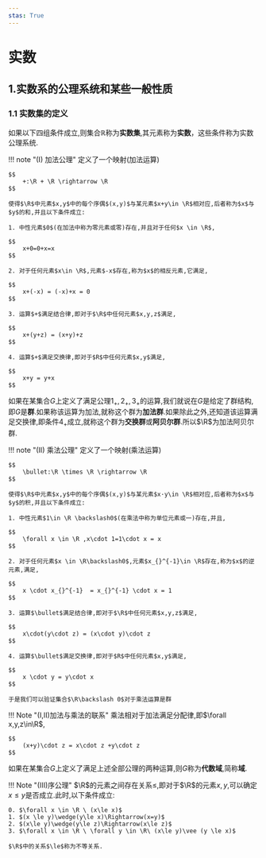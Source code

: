 ```yaml
---
stas: True
---
```


# 实数

## 1.实数系的公理系统和某些一般性质

### 1.1 实数集的定义

如果以下四组条件成立,则集合$\mathbb{R}$称为**实数集**,其元素称为**实数**，这些条件称为实数公理系统.

!!! note "($\mathrm{I}$) 加法公理"
    定义了一个映射(加法运算)
    
    $$
        +:\R + \R \rightarrow \R
    $$

    使得$\R$中元素$x,y$中的每个序偶$(x,y)$与某元素$x+y\in \R$相对应,后者称为$x$与$y$的和,并且以下条件成立:
    
    1. 中性元素$0$(在加法中称为零元素或零)存在,并且对于任何$x \in \R$,

    $$
        x+0=0+x=x
    $$

    2. 对于任何元素$x\in \R$,元素$-x$存在,称为$x$的相反元素,它满足,
    
    $$
        x+(-x) = (-x)+x = 0
    $$

    3. 运算$+$满足结合律,即对于$\R$中任何元素$x,y,z$满足,

    $$
        x+(y+z) = (x+y)+z
    $$

    4. 运算$+$满足交换律,即对于$R$中任何元素$x,y$满足,
    
    $$
        x+y = y+x
    $$


如果在某集合$G$上定义了满足公理$1_+,2_+,3_+$的运算,我们就说在$G$是给定了群结构,即$G$是**群**.如果称该运算为加法,就称这个群为**加法群**.如果除此之外,还知道该运算满足交换律,即条件$4_+$成立,就称这个群为**交换群**或**阿贝尔群**.所以$\R$为加法阿贝尔群.

!!! note "($\mathrm{II}$) 乘法公理"
    定义了一个映射(乘法运算)
    
    $$
        \bullet:\R \times \R \rightarrow \R
    $$

    使得$\R$中元素$x,y$中的每个序偶$(x,y)$与某元素$x·y\in \R$相对应,后者称为$x$与$y$的积,并且以下条件成立:

    1. 中性元素$1\in \R \backslash0$(在乘法中称为单位元素或一)存在,并且,
    
    $$
        \forall x \in \R ,x\cdot 1=1\cdot x = x
    $$

    2. 对于任何元素$x \in \R\backslash0$,元素$x_{}^{-1}\in \R$存在,称为$x$的逆元素,满足,

    $$
        x \cdot x_{}^{-1}  = x_{}^{-1} \cdot x = 1
    $$

    3. 运算$\bullet$满足结合律,即对于$\R$中任何元素$x,y,z$满足,
    
    $$
        x\cdot(y\cdot z) = (x\cdot y)\cdot z
    $$

    4. 运算$\bullet$满足交换律,即对于$R$中任何元素$x,y$满足,
    
    $$
        x \cdot y = y\cdot x
    $$

    于是我们可以验证集合$\R\backslash 0$对于乘法运算是群

!!! Note "($\mathrm{I}$,$\mathrm{II}$)加法与乘法的联系"
    乘法相对于加法满足分配律,即$\forall x,y,z\in\R$,
    
    $$
        (x+y)\cdot z = x\cdot z +y\cdot z
    $$

如果在某集合$G$上定义了满足上述全部公理的两种运算,则$G$称为**代数域**,简称**域**.

!!! Note "($\mathrm{III}$)序公理"
    $\R$的元素之间存在关系$\le$,即对于$\R$的元素$x,y$,可以确定$x\le y$是否成立.此时,以下条件成立:

    0. $\forall x \in \R \ (x\le x)$
    1. $(x \le y)\wedge(y\le x)\Rightarrow(x=y)$
    2. $(x\le y)\wedge(y\le z)\Rightarrow(x\le z)$
    3. $\forall x \in \R \ \forall y \in \R\ (x\le y)\vee (y \le x)$
    
    $\R$中的关系$\le$称为不等关系.


